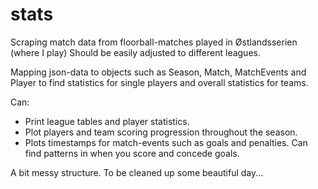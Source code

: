 # stats

Scraping match data from floorball-matches played in Østlandsserien (where I play)
Should be easily adjusted to different leagues.

Mapping json-data to objects such as Season, Match, MatchEvents and Player to find statistics for single players and overall statistics for teams.

Can: 
- Print league tables and player statistics. 
- Plot players and team scoring progression throughout the season.
- Plots timestamps for match-events such as goals and penalties. Can find patterns in when you score and concede goals. 

A bit messy structure. To be cleaned up some beautiful day... 
